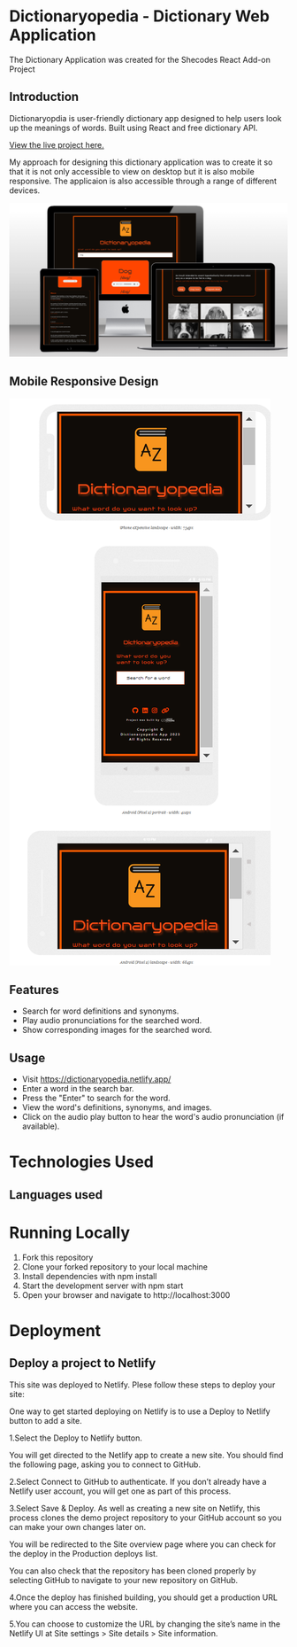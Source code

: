 # Dictionaryopedia - Dictionary Web Application

The Dictionary Application was created for the Shecodes React Add-on Project

## Introduction

Dictionaryopdia is user-friendly dictionary app designed to help users look up the meanings of words. Built using React and free dictionary API.

[View the live project here.](https://dictionaryopedia.netlify.app/)

My approach for designing this dictionary application was to create it so that it is not only accessible to view on desktop but it is also mobile responsive. The applicaion is also accessible through a range of different devices.

![page mock up.](/src/images/dictionary-mockup.png)

## Mobile Responsive Design

![mobile mock up.](/src/images/mobile-mockup.png)

## Features

- Search for word definitions and synonyms.
- Play audio pronunciations for the searched word.
- Show corresponding images for the searched word.

## Usage

- Visit https://dictionaryopedia.netlify.app/
- Enter a word in the search bar.
- Press the "Enter" to search for the word.
- View the word's definitions, synonyms, and images.
- Click on the audio play button to hear the word's audio pronunciation (if available).

# Technologies Used

## Languages used

# Running Locally

1. Fork this repository
2. Clone your forked repository to your local machine
3. Install dependencies with npm install
4. Start the development server with npm start
5. Open your browser and navigate to http://localhost:3000

# Deployment

## Deploy a project to Netlify

This site was deployed to Netlify. Plese follow these steps to deploy your site:

One way to get started deploying on Netlify is to use a Deploy to Netlify button to add a site.

1.Select the Deploy to Netlify button.

You will get directed to the Netlify app to create a new site. You should find the following page, asking you to connect to GitHub.

2.Select Connect to GitHub to authenticate. If you don’t already have a Netlify user account, you will get one as part of this process.

3.Select Save & Deploy. As well as creating a new site on Netlify, this process clones the demo project repository to your GitHub account so you can make your own changes later on.

You will be redirected to the Site overview page where you can check for the deploy in the Production deploys list.

You can also check that the repository has been cloned properly by selecting GitHub to navigate to your new repository on GitHub.

4.Once the deploy has finished building, you should get a production URL where you can access the website.

5.You can choose to customize the URL by changing the site’s name in the Netlify UI at Site settings > Site details > Site information.
